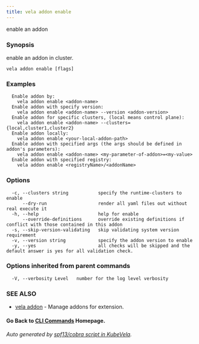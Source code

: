 ```yaml
---
title: vela addon enable
---
```


enable an addon

### Synopsis

enable an addon in cluster.

```
vela addon enable [flags]
```

### Examples

```
  Enable addon by:
	vela addon enable <addon-name>
  Enable addon with specify version:
	vela addon enable <addon-name> --version <addon-version>
  Enable addon for specific clusters, (local means control plane):
	vela addon enable <addon-name> --clusters={local,cluster1,cluster2}
  Enable addon locally:
	vela addon enable <your-local-addon-path>
  Enable addon with specified args (the args should be defined in addon's parameters):
	vela addon enable <addon-name> <my-parameter-of-addon>=<my-value>
  Enable addon with specified registry:
    vela addon enable <registryName>/<addonName>

```

### Options

```
  -c, --clusters string           specify the runtime-clusters to enable
      --dry-run                   render all yaml files out without real execute it
  -h, --help                      help for enable
      --override-definitions      override existing definitions if conflict with those contained in this addon
  -s, --skip-version-validating   skip validating system version requirement
  -v, --version string            specify the addon version to enable
  -y, --yes                       all checks will be skipped and the default answer is yes for all validation check.
```

### Options inherited from parent commands

```
  -V, --verbosity Level   number for the log level verbosity
```

### SEE ALSO

* [vela addon](vela_addon.md)	 - Manage addons for extension.

#### Go Back to [CLI Commands](vela.md) Homepage.


###### Auto generated by [spf13/cobra script in KubeVela](https://github.com/kubevela/kubevela/tree/master/hack/docgen).
